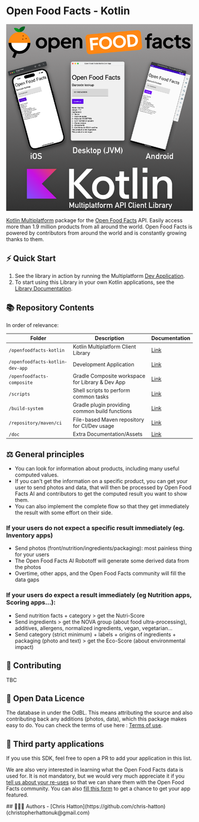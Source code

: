 # Open Food Facts - Kotlin

![Splash](doc/off-kotlin-mpp-title.png)

[Kotlin Multiplatform](https://kotlinlang.org/docs/multiplatform.html) package for the [Open Food Facts](https://world.openfoodfacts.org) API.
Easily access more than 1.9 million products from all around the world.
Open Food Facts is powered by contributors from around the world and is constantly growing thanks to them.

## ⚡ Quick Start    

1. See the library in action by running the Multiplatform [Dev Application](openfoodfacts-kotlin-dev-app/README.md).
2. To start using this Library in your own Kotlin applications, see the [Library Documentation](openfoodfacts-kotlin/README.md).

## 📚 Repository Contents

In order of relevance:

| Folder                          | Description                                      | Documentation                                  |
| ------------------------------- | ------------------------------------------------ | ---------------------------------------------- |
| `/openfoodfacts-kotlin`         | Kotlin Multiplatform Client Library              | [Link](openfoodfacts-kotlin/README.md)         |
| `/openfoodfacts-kotlin-dev-app` | Development Application                          | [Link](openfoodfacts-kotlin-dev-app/README.md) |
| `/openfoodfacts-composite`      | Gradle Composite workspace for Library & Dev App | [Link](openfoodfacts-composite/README.md)      |
| `/scripts`                      | Shell scripts to perform common tasks            | [Link](scripts/README.md)                      |
| `/build-system`                 | Gradle plugin providing common build functions   | [Link](build-system/README.md)                 |
| `/repository/maven/ci`          | File-based Maven repository for CI/Dev usage     | [Link](repository/maven/ci/README.md)          |
| `/doc`                          | Extra Documentation/Assets                       | [Link](doc/README.md)                          |

## ⚖️ General principles
- You can look for information about products, including many useful computed values. 
- If you can't get the information on a specific product, you can get your user to send photos and data, that will then be processed by Open Food Facts AI and contributors to get the computed result you want to show them.
- You can also implement the complete flow so that they get immediately the result with some effort on their side.

### If your users do not expect a specific result immediately (eg. Inventory apps)
- Send photos (front/nutrition/ingredients/packaging): most painless thing for your users
- The Open Food Facts AI Robotoff will generate some derived data from the photos
- Overtime, other apps, and the Open Food Facts community will fill the data gaps

### If your users do expect a result immediately (eg Nutrition apps, Scoring apps…):
- Send nutrition facts + category > get the Nutri-Score
- Send ingredients > get the NOVA group (about food ultra-processing), additives, allergens, normalized ingredients, vegan, vegetarian…
- Send category (strict minimum) + labels + origins of ingredients + packaging (photo and text) > get the Eco-Score (about environmental impact)

## 💁 Contributing

TBC

## 📄 Open Data Licence
The database in under the OdBL. This means attributing the source and also contributing back any additions (photos, data), which this package makes easy to do.
You can check the terms of use here : [Terms of use](https://world.openfoodfacts.org/terms-of-use).

## 🤝 Third party applications
If you use this SDK, feel free to open a PR to add your application in this list.

<p>We are also very interested in learning what the Open Food Facts data is used for. It is not mandatory, but we would very much appreciate it if you <a href="mailto:reuse@openfoodfacts.org?subject=Open%20Food%20Facts%20Data%20reuse">tell us about your re-uses</a> so that we can share them with the Open Food Facts community. You can also <a href="https://forms.gle/hwaeqBfs8ywwhbTg8">fill this form</a> to get a chance to get your app featured.</p>
## 🧑‍🤝‍🧑 Authors
- [Chris Hatton](https://github.com/chris-hatton) (christopherhattonuk@gmail.com)
